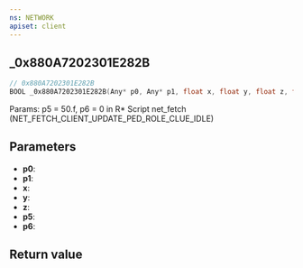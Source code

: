 ```yaml
---
ns: NETWORK
apiset: client
---
```

## _0x880A7202301E282B

```c
// 0x880A7202301E282B
BOOL _0x880A7202301E282B(Any* p0, Any* p1, float x, float y, float z, float p5, Any p6);
```

Params: p5 = 50.f, p6 = 0 in R* Script net_fetch (NET_FETCH_CLIENT_UPDATE_PED_ROLE_CLUE_IDLE)

## Parameters
* **p0**:
* **p1**:
* **x**:
* **y**:
* **z**:
* **p5**:
* **p6**:

## Return value